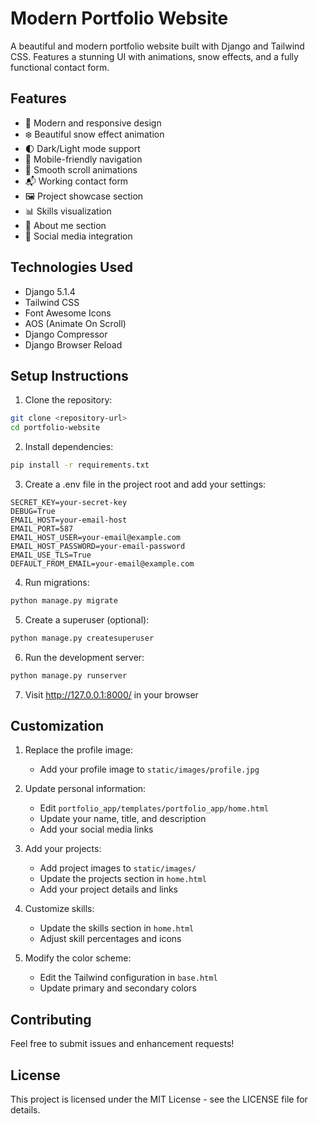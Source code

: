 # Modern Portfolio Website

A beautiful and modern portfolio website built with Django and Tailwind CSS. Features a stunning UI with animations, snow effects, and a fully functional contact form.

## Features

- 🎨 Modern and responsive design
- ❄️ Beautiful snow effect animation
- 🌓 Dark/Light mode support
- 📱 Mobile-friendly navigation
- 🎯 Smooth scroll animations
- 📬 Working contact form
- 🖼️ Project showcase section
- 📊 Skills visualization
- 💼 About me section
- 🔗 Social media integration

## Technologies Used

- Django 5.1.4
- Tailwind CSS
- Font Awesome Icons
- AOS (Animate On Scroll)
- Django Compressor
- Django Browser Reload

## Setup Instructions

1. Clone the repository:
```bash
git clone <repository-url>
cd portfolio-website
```

2. Install dependencies:
```bash
pip install -r requirements.txt
```

3. Create a .env file in the project root and add your settings:
```
SECRET_KEY=your-secret-key
DEBUG=True
EMAIL_HOST=your-email-host
EMAIL_PORT=587
EMAIL_HOST_USER=your-email@example.com
EMAIL_HOST_PASSWORD=your-email-password
EMAIL_USE_TLS=True
DEFAULT_FROM_EMAIL=your-email@example.com
```

4. Run migrations:
```bash
python manage.py migrate
```

5. Create a superuser (optional):
```bash
python manage.py createsuperuser
```

6. Run the development server:
```bash
python manage.py runserver
```

7. Visit http://127.0.0.1:8000/ in your browser

## Customization

1. Replace the profile image:
   - Add your profile image to `static/images/profile.jpg`

2. Update personal information:
   - Edit `portfolio_app/templates/portfolio_app/home.html`
   - Update your name, title, and description
   - Add your social media links

3. Add your projects:
   - Add project images to `static/images/`
   - Update the projects section in `home.html`
   - Add your project details and links

4. Customize skills:
   - Update the skills section in `home.html`
   - Adjust skill percentages and icons

5. Modify the color scheme:
   - Edit the Tailwind configuration in `base.html`
   - Update primary and secondary colors

## Contributing

Feel free to submit issues and enhancement requests!

## License

This project is licensed under the MIT License - see the LICENSE file for details. 